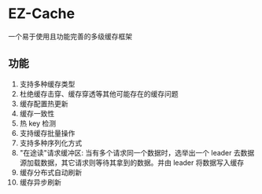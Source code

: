 # EZ-Cache

一个易于使用且功能完善的多级缓存框架


## 功能

1. 支持多种缓存类型
2. 杜绝缓存击穿、缓存穿透等其他可能存在的缓存问题 
3. 缓存配置热更新
4. 缓存一致性 
5. 热 key 检测 
6. 支持缓存批量操作 
7. 支持多种序列化方式 
8. "在途读"请求缓冲区: 当有多个请求同一个数据时，选举出一个 leader 去数据源加载数据，其它请求则等待其拿到的数据。并由 leader 将数据写入缓存
9. 缓存分布式自动刷新
10. 缓存异步刷新